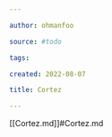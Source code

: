 ```yaml
---

author: ohmanfoo

source: #todo

tags: 

created: 2022-08-07

title: Cortez

---
```

[[Cortez.md]]#Cortez.md